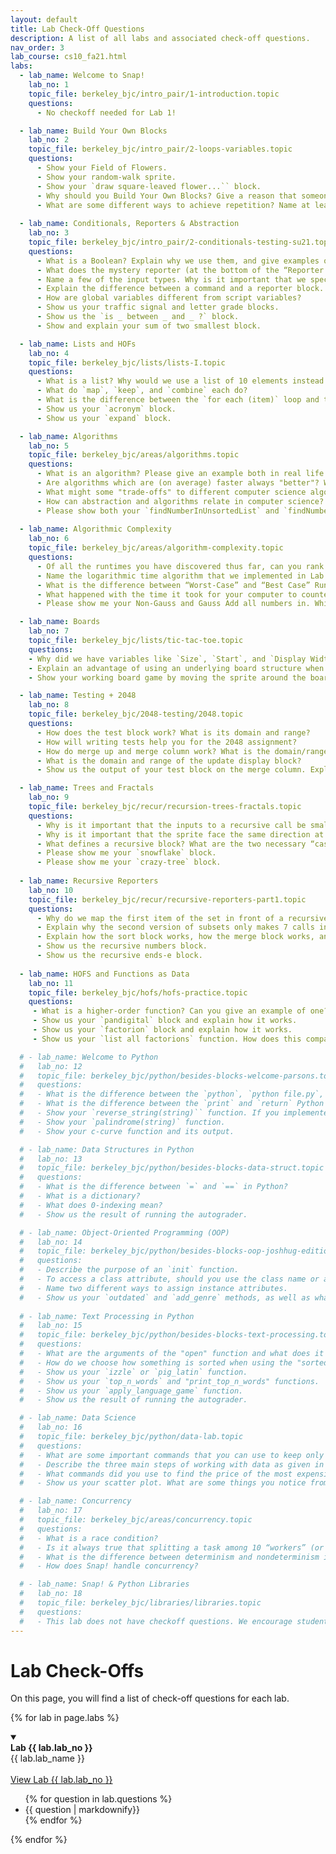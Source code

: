 ```yaml
---
layout: default
title: Lab Check-Off Questions
description: A list of all labs and associated check-off questions.
nav_order: 3
lab_course: cs10_fa21.html
labs:
  - lab_name: Welcome to Snap!
    lab_no: 1
    topic_file: berkeley_bjc/intro_pair/1-introduction.topic
    questions:
      - No checkoff needed for Lab 1!

  - lab_name: Build Your Own Blocks
    lab_no: 2
    topic_file: berkeley_bjc/intro_pair/2-loops-variables.topic
    questions:
      - Show your Field of Flowers.
      - Show your random-walk sprite.
      - Show your `draw square-leaved flower...`` block.
      - Why should you Build Your Own Blocks? Give a reason that someone may create a custom block.
      - What are some different ways to achieve repetition? Name at least 2.
      
  - lab_name: Conditionals, Reporters & Abstraction
    lab_no: 3
    topic_file: berkeley_bjc/intro_pair/2-conditionals-testing-su21.topic
    questions:
      - What is a Boolean? Explain why we use them, and give examples of functions that report a Boolean value.
      - What does the mystery reporter (at the bottom of the “Reporter Blocks” page) report when run with the inputs hello and 5?
      - Name a few of the input types. Why is it important that we specify input types?
      - Explain the difference between a command and a reporter block.
      - How are global variables different from script variables?
      - Show us your traffic signal and letter grade blocks.
      - Show us the `is _ between _ and _ ?` block.
      - Show and explain your sum of two smallest block.

  - lab_name: Lists and HOFs
    lab_no: 4
    topic_file: berkeley_bjc/lists/lists-I.topic
    questions:
      - What is a list? Why would we use a list of 10 elements instead of just making 10 variables?
      - What do `map`, `keep`, and `combine` each do?
      - What is the difference between the `for each (item)` loop and the `for (i)` loop we have used in previous labs?
      - Show us your `acronym` block.
      - Show us your `expand` block.

  - lab_name: Algorithms
    lab_no: 5
    topic_file: berkeley_bjc/areas/algorithms.topic
    questions:
      - What is an algorithm? Please give an example both in real life and from class.
      - Are algorithms which are (on average) faster always "better"? Why or why not?
      - What might some "trade-offs" to different computer science algorithms be?
      - How can abstraction and algorithms relate in computer science?
      - Please show both your `findNumberInUnsortedList` and `findNumberInSortedList` functions and describe the difference in the algorithms used.
  
  - lab_name: Algorithmic Complexity
    lab_no: 6
    topic_file: berkeley_bjc/areas/algorithm-complexity.topic
    questions:
      - Of all the runtimes you have discovered thus far, can you rank them from “fastest” to “slowest”? Why is runtime important for the programs that we create?
      - Name the logarithmic time algorithm that we implemented in Lab 5. Explain why this algorithm runs in logarithmic time.
      - What is the difference between “Worst-Case” and “Best Case” Runtimes when running the Are the numbers of (LIST) distinct block? Why?
      - What happened with the time it took for your computer to counter up the numbers between 1 and x when you started doubling the numbers? Tripling the numbers? What do you think would happen with the time I multiplied your top number by 8?
      - Please show me your Non-Gauss and Gauss Add all numbers in. Which was faster? Why?

  - lab_name: Boards
    lab_no: 7
    topic_file: berkeley_bjc/lists/tic-tac-toe.topic
    questions:
    - Why did we have variables like `Size`, `Start`, and `Display Width` when designing our board? What do they do?
    - Explain an advantage of using an underlying board structure when designing a game.
    - Show your working board game by moving the sprite around the board and clicking to place bugs.

  - lab_name: Testing + 2048
    lab_no: 8
    topic_file: berkeley_bjc/2048-testing/2048.topic
    questions:
      - How does the test block work? What is its domain and range?
      - How will writing tests help you for the 2048 assignment?
      - How do merge up and merge column work? What is the domain/range of each block?
      - What is the domain and range of the update display block?
      - Show us the output of your test block on the merge column. Explain why this output makes sense.

  - lab_name: Trees and Fractals
    lab_no: 9
    topic_file: berkeley_bjc/recur/recursion-trees-fractals.topic
    questions:
      - Why is it important that the inputs to a recursive call be smaller than the original inputs to the function?
      - Why is it important that the sprite face the same direction at the end of a recursive function as it faced initially?
      - What defines a recursive block? What are the two necessary “cases” that a recursive block must consider? Name and define them.
      - Please show me your `snowflake` block.
      - Please show me your `crazy-tree` block.
  
  - lab_name: Recursive Reporters
    lab_no: 10
    topic_file: berkeley_bjc/recur/recursive-reporters-part1.topic
    questions:
      - Why do we map the first item of the set in front of a recursive call of subsets over the rest of the list?
      - Explain why the second version of subsets only makes 7 calls instead of 64.
      - Explain how the sort block works, how the merge block works, and how they work together.
      - Show us the recursive numbers block.
      - Show us the recursive ends-e block.
  
  - lab_name: HOFS and Functions as Data
    lab_no: 11
    topic_file: berkeley_bjc/hofs/hofs-practice.topic
    questions:
     - What is a higher-order function? Can you give an example of one?
     - Show us your `pandigital` block and explain how it works.
     - Show us your `factorion` block and explain how it works.
     - Show us your `list all factorions` function. How does this compare to the `list all pandigital numbers` function?

  # - lab_name: Welcome to Python
  #   lab_no: 12
  #   topic_file: berkeley_bjc/python/besides-blocks-welcome-parsons.topic
  #   questions:
  #   - What is the difference between the `python`, `python file.py`, and `python -i file.py` terminal commands?
  #   - What is the difference between the `print` and `return` Python commands?
  #   - Show your `reverse_string(string)`` function. If you implemented it iteratively, explain the recursive solution. If you implemented it recursively, explain the iterative solution.
  #   - Show your `palindrome(string)` function.
  #   - Show your c-curve function and its output.

  # - lab_name: Data Structures in Python
  #   lab_no: 13
  #   topic_file: berkeley_bjc/python/besides-blocks-data-struct.topic
  #   questions:
  #   - What is the difference between `=` and `==` in Python?
  #   - What is a dictionary?
  #   - What does 0-indexing mean?
  #   - Show us the result of running the autograder.

  # - lab_name: Object-Oriented Programming (OOP)
  #   lab_no: 14
  #   topic_file: berkeley_bjc/python/besides-blocks-oop-joshhug-edition.topic
  #   questions:
  #   - Describe the purpose of an `init` function.
  #   - To access a class attribute, should you use the class name or an instance name?
  #   - Name two different ways to assign instance attributes.
  #   - Show us your `outdated` and `add_genre` methods, as well as what the autograder outputs.
  
  # - lab_name: Text Processing in Python
  #   lab_no: 15
  #   topic_file: berkeley_bjc/python/besides-blocks-text-processing.topic
  #   questions:
  #   - What are the arguments of the "open" function and what does it return?
  #   - How do we choose how something is sorted when using the "sorted" function in Python?
  #   - Show us your `izzle` or `pig_latin` function.
  #   - Show us your `top_n_words` and "print_top_n_words" functions.
  #   - Show us your `apply_language_game` function.
  #   - Show us the result of running the autograder.

  # - lab_name: Data Science
  #   lab_no: 16
  #   topic_file: berkeley_bjc/python/data-lab.topic
  #   questions:
  #   - What are some important commands that you can use to keep only certain rows in a table?
  #   - Describe the three main steps of working with data as given in this lab.
  #   - What commands did you use to find the price of the most expensive listing in San Francisco?
  #   - Show us your scatter plot. What are some things you notice from this plot?

  # - lab_name: Concurrency
  #   lab_no: 17
  #   topic_file: berkeley_bjc/areas/concurrency.topic
  #   questions:
  #   - What is a race condition?
  #   - Is it always true that splitting a task among 10 “workers” (or cores) is better than splitting it among 5 “workers” (or cores)?
  #   - What is the difference between determinism and nondeterminism in the context of concurrency?
  #   - How does Snap! handle concurrency?

  # - lab_name: Snap! & Python Libraries
  #   lab_no: 18
  #   topic_file: berkeley_bjc/libraries/libraries.topic
  #   questions:
  #   - This lab does not have checkoff questions. We encourage students to go through the assignment at their leisure if they're interested.
---
```

# Lab Check-Offs

On this page, you will find a list of check-off questions for each lab.

{% for lab in page.labs %}
<details open>
  <a name="lab-{{ lab.lab_no }}"></a>
  <summary>
    <div class="label label-lab"><strong>Lab {{ lab.lab_no }}</strong></div>
    {{ lab.lab_name }}
  </summary>
  <br>
  <a href="https://cs10.org/bjc-r/topic/topic.html?topic={{ lab.topic_file |urlencode }}&course={{ page.course }}&novideo&noreading&noassignment" target="_bank">
  View Lab {{ lab.lab_no }}
  </a>
  <ul>
    {% for question in lab.questions %}
      <li>{{ question | markdownify}}</li>
    {% endfor %}
  </ul>
</details>
{% endfor %}

<!--


-   - lab_name: Concurrency
    lab_no: 17
    topic_file: berkeley_bjc/areas/concurrency.topic
    questions:
    - What is a race condition?
    - Is it always true that splitting a task among 10 “workers” (or cores) is better than splitting it among 5 “workers” (or cores)?
    - What is the difference between determinism and nondeterminism in the context of concurrency?
    - How does Snap! handle concurrency?

  
  

  -
 
  
 
 
  


**Lab 12**{: .label .label-lab }[Welcome to Python!](https://beautyjoy.github.io/bjc-r/topic/topic.html?topic=berkeley_bjc/python/besides-blocks-welcome-parsons.topic&course=cs10_fa21.html&novideo&noreading&noassignment)
- What is the difference between the "python", "python file.py", and "python -i file.py" terminal commands?
- What is the difference between the "print" and "return" python commands?
- Show your "reverse_string(string)" function. If you did it iteratively, explain the recursive solution. If you did it recursively, explain the iterative solution.
- Show your "palindrome(string)" function.
- Show your c-curve function and its output.

**Lab 13**{: .label .label-lab }[Data Structures in Python](https://beautyjoy.github.io/bjc-r/topic/topic.html?topic=berkeley_bjc/python/besides-blocks-data-struct.topic&course=cs10_fa21.html&novideo&noreading&noassignment)
- What is the difference between = and == in python?
- Show us the result of running the autograder.
- What is a dictionary?
- What does 0-indexing mean?

**Lab 14**{: .label .label-lab }[Object-Oriented Programming](https://beautyjoy.github.io/bjc-r/topic/topic.html?topic=berkeley_bjc/python/besides-blocks-oop-joshhug-edition.topic&course=cs10_fa21.html&novideo&noreading&noassignment)
- Describe the purpose of an "init" function.
- To access a class attribute, should you use the class name or an instance name?
- Name two different ways to assign instance attributes.
- Show us your "outdated" and "add_genre" methods.
- Show us your completed MemePage and Member classes.

**Lab 15**{: .label .label-lab }[Text Processing in Python](https://beautyjoy.github.io/bjc-r/topic/topic.html?topic=berkeley_bjc/python/besides-blocks-text-processing.topic&course=cs10_fa21.html&novideo&noreading&noassignment)
- What are the arguments of the "open" function and what does it return?
- Show us your "izzle" function.
- How do we choose how something is sorted when using the "sorted" function in Python?
- Show us your "top_n_words" and "print_top_n_words" functions.
- Show us your "apply_language_game" function.

**Lab 16**{: .label .label-lab }[Data Science](https://beautyjoy.github.io/bjc-r/topic/topic.html?topic=berkeley_bjc/python/data-lab.topic&course=cs10_fa21.html&novideo&noreading&noassignment)
- What are some important commands that you can use to keep only certain rows in a table?
- Describe the three main steps of working with data as per this lab.
- What commands did you use to find the price of the most expensive listing in San Francisco?
- Show us your scatter plot.What are some things you notice from this plot?

**Lab 17**{: .label .label-lab }[Concurrency](https://beautyjoy.github.io/bjc-r/topic/topic.html?topic=berkeley_bjc/areas/concurrency.topic&course=cs10_fa21.html&novideo&noreading&noassignment)
- What is a race condition?
- Is it always true that splitting a task among 10 “workers” is better than splitting it among 5 “workers”?
- What is the difference between determinism and nondeterminism, in the context of concurrency?
- How does Snap! handle concurrency?

**Lab 18**{: .label .label-lab }[Debugging in OOP](https://beautyjoy.github.io/bjc-r/topic/topic.html?topic=berkeley_bjc/python/oop-debugging.topic&course=cs10_fa21.html&novideo&noreading&noassignment)
- Show us the result of running the docstring under the Account class in your terminal.
- Show us the result of running the docstring under each QuidditchPlayer subclass in your terminal.
- What is some information the terminal gives you when there's an error in your code? -->
